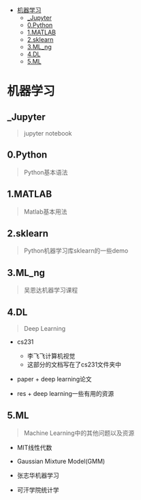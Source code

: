 <!-- TOC depthFrom:1 depthTo:6 withLinks:1 updateOnSave:1 orderedList:0 -->

- [机器学习](#机器学习)
	- [_Jupyter](#jupyter)
	- [0.Python](#0python)
	- [1.MATLAB](#1matlab)
	- [2.sklearn](#2sklearn)
	- [3.ML_ng](#3mlng)
	- [4.DL](#4dl)
	- [5.ML](#5ml)

<!-- /TOC -->

# 机器学习

## _Jupyter
> jupyter notebook

## 0.Python
> Python基本语法

## 1.MATLAB
> Matlab基本用法

## 2.sklearn
> Python机器学习库sklearn的一些demo

## 3.ML_ng
> 吴恩达机器学习课程

## 4.DL
> Deep Learning

- cs231
    + 李飞飞计算机视觉
    + 这部分的文档写在了cs231文件夹中

- paper
		+ deep learning论文

- res
		+ deep learning一些有用的资源

## 5.ML
> Machine Learning中的其他问题以及资源

- MIT线性代数

- Gaussian Mixture Model(GMM)

- 张志华机器学习

- 可汗学院统计学
